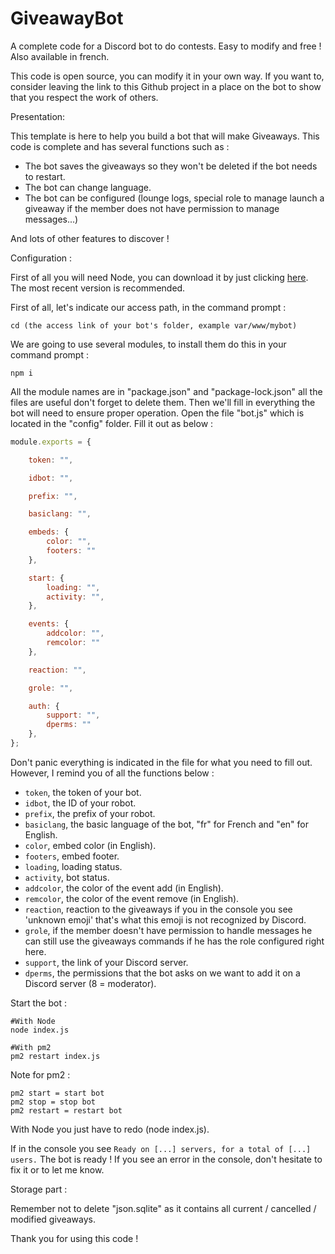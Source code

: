 # GiveawayBot
A complete code for a Discord bot to do contests. Easy to modify and free ! Also available in french.

This code is open source, you can modify it in your own way. If you want to, consider leaving the link to this Github project in a place on the bot to show that you respect the work of others.

Presentation:

This template is here to help you build a bot that will make Giveaways.
This code is complete and has several functions such as :

- The bot saves the giveaways so they won't be deleted if the bot needs to restart.
- The bot can change language.
- The bot can be configured (lounge logs, special role to manage launch a giveaway if the member does not have permission to manage messages...)

And lots of other features to discover !

Configuration :

First of all you will need Node, you can download it by just clicking [here](https://nodejs.org/en/download/). The most recent version is recommended.

First of all, let's indicate our access path, in the command prompt :

```
cd (the access link of your bot's folder, example var/www/mybot)
```

We are going to use several modules, to install them do this in your command prompt :

```
npm i
```

All the module names are in "package.json" and "package-lock.json" all the files are useful don't forget to delete them.
Then we'll fill in everything the bot will need to ensure proper operation.
Open the file "bot.js" which is located in the "config" folder.
Fill it out as below :

```js
module.exports = {

    token: "",

    idbot: "",

    prefix: "",

    basiclang: "",

    embeds: {
        color: "",
        footers: ""
    },

    start: {
        loading: "",
        activity: "",
    },

    events: {
        addcolor: "",
        remcolor: ""
    },

    reaction: "",

    grole: "",

    auth: {
        support: "",
        dperms: ""
    },
};
```

Don't panic everything is indicated in the file for what you need to fill out.
However, I remind you of all the functions below :

- `token`, the token of your bot.
- `idbot`, the ID of your robot.
- `prefix`, the prefix of your robot.
- `basiclang`, the basic language of the bot, "fr" for French and "en" for English.
- `color`, embed color (in English).
- `footers`, embed footer.
- `loading`, loading status.
- `activity`, bot status.
- `addcolor`, the color of the event add (in English).
- `remcolor`, the color of the event remove (in English).
- `reaction`, reaction to the giveaways if you in the console you see 'unknown emoji' that's what this emoji is not recognized by Discord.
- `grole`, if the member doesn't have permission to handle messages he can still use the giveaways commands if he has the role configured right here.
- `support`, the link of your Discord server.
- `dperms`, the permissions that the bot asks on we want to add it on a Discord server (8 = moderator).

Start the bot :

```
#With Node
node index.js

#With pm2
pm2 restart index.js
```

Note for pm2 : 

```
pm2 start = start bot
pm2 stop = stop bot
pm2 restart = restart bot
```

With Node you just have to redo (node index.js).

If in the console you see `Ready on [...] servers, for a total of [...] users.` The bot is ready !
If you see an error in the console, don't hesitate to fix it or to let me know.

Storage part :

Remember not to delete "json.sqlite" as it contains all current / cancelled / modified giveaways.

Thank you for using this code !
